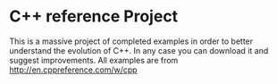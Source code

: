 <h1>C++ reference Project</h1>

This is a massive project of completed examples in order to better understand the evolution of C++. In any case you can download it and suggest improvements. All examples are from  http://en.cppreference.com/w/cpp


  
